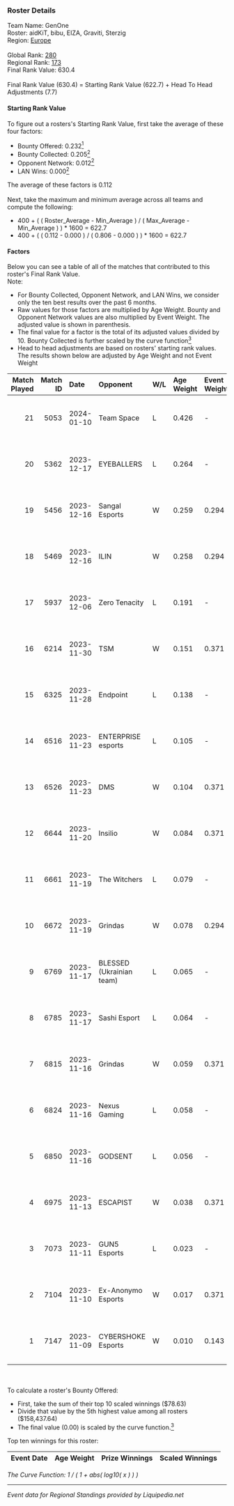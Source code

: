 ### Roster Details<br />
Team Name: GenOne<br />
Roster: aidKiT, bibu, EIZA, Graviti, Sterzig<br />
Region: [Europe]( ../standings_europe.md)<br />
<br />
Global Rank: [280](../standings_global.md)<br />
Regional Rank: [173]( ../standings_europe.md)<br />
Final Rank Value:  630.4<br />
<br />
Final Rank Value (630.4) = Starting Rank Value (622.7) + Head To Head Adjustments (7.7)<br />

#### Starting Rank Value<br />
To figure out a rosters's Starting Rank Value, first take the average of these four factors:<br />
- Bounty Offered: 0.232[<sup>1</sup>](#table2)
- Bounty Collected: 0.205[<sup>2</sup>](#table1)
- Opponent Network: 0.012[<sup>2</sup>](#table1)
- LAN Wins: 0.000[<sup>2</sup>](#table1)

The average of these factors is 0.112<br />
<br />
Next, take the maximum and minimum average across all teams and compute the following:<br />
- 400 + ( ( Roster_Average - Min_Average ) / ( Max_Average - Min_Average ) ) * 1600 = 622.7
- 400 + ( ( 0.112 - 0.000 ) / ( 0.806 - 0.000 ) ) * 1600 = 622.7


#### Factors<br />
Below you can see a table of all of the matches that contributed to this roster's Final Rank Value.<br />
Note:<br />

- For Bounty Collected, Opponent Network, and LAN Wins, we consider only the ten best results over the past 6 months.
- Raw values for those factors are multiplied by Age Weight. Bounty and Opponent Network values are also multiplied by Event Weight. The adjusted value is shown in parenthesis.
- The final value for a factor is the total of its adjusted values divided by 10. Bounty Collected is further scaled by the curve function[<sup>3</sup>](#curveFunction)
- Head to head adjustments are based on rosters' starting rank values. The results shown below are adjusted by Age Weight and not Event Weight
<span id="table1"></span><br />


| Match Played | Match ID | Date       | Opponent                 | W/L | Age Weight | Event Weight | Bounty Collected | Opponent Network | LAN Wins      | H2H Adj. | Roster                                   |
| -: | -: | :- | :- | :- | :- | :- | :- | :- | :- | -: | :- |
|           21 |     5053 | 2024-01-10 | Team Space               | L   | 0.426      | -            | -                | -                | -             |    -4.88 | aidKiT, bibu, EIZA, Graviti, Sterzig     |
|           20 |     5362 | 2023-12-17 | EYEBALLERS               | L   | 0.264      | -            | -                | -                | -             |    -1.20 | aidKiT, bibu, EIZA, Graviti, Sterzig     |
|           19 |     5456 | 2023-12-16 | Sangal Esports           | W   | 0.259      | 0.294        | 0.000 (0.000)    | 0.350 (0.027)    | false (0.000) |     4.60 | aidKiT, bibu, EIZA, Graviti, Sterzig     |
|           18 |     5469 | 2023-12-16 | ILIN                     | W   | 0.258      | 0.294        | 0.000 (0.000)    | 0.348 (0.026)    | false (0.000) |     3.24 | aidKiT, bibu, EIZA, Graviti, Sterzig     |
|           17 |     5937 | 2023-12-06 | Zero Tenacity            | L   | 0.191      | -            | -                | -                | -             |    -0.81 | aidKiT, bibu, Get_Jeka, Graviti, Sterzig |
|           16 |     6214 | 2023-11-30 | TSM                      | W   | 0.151      | 0.371        | 0.008 (0.000)    | 0.043 (0.002)    | false (0.000) |     2.91 | aidKiT, bibu, Get_Jeka, Graviti, Sterzig |
|           15 |     6325 | 2023-11-28 | Endpoint                 | L   | 0.138      | -            | -                | -                | -             |    -0.96 | aidKiT, bibu, Get_Jeka, Graviti, Sterzig |
|           14 |     6516 | 2023-11-23 | ENTERPRISE esports       | L   | 0.105      | -            | -                | -                | -             |    -0.45 | aidKiT, bibu, Get_Jeka, Graviti, Sterzig |
|           13 |     6526 | 2023-11-23 | DMS                      | W   | 0.104      | 0.371        | 0.000 (0.000)    | 0.504 (0.020)    | false (0.000) |     1.76 | aidKiT, bibu, Get_Jeka, Graviti, Sterzig |
|           12 |     6644 | 2023-11-20 | Insilio                  | W   | 0.084      | 0.371        | 0.020 (0.001)    | 0.875 (0.027)    | false (0.000) |     2.24 | aidKiT, bibu, Get_Jeka, Graviti, Sterzig |
|           11 |     6661 | 2023-11-19 | The Witchers             | L   | 0.079      | -            | -                | -                | -             |    -0.72 | aidKiT, bibu, Get_Jeka, Graviti, Sterzig |
|           10 |     6672 | 2023-11-19 | Grindas                  | W   | 0.078      | 0.294        | 0.002 (0.000)    | 0.332 (0.008)    | false (0.000) |     1.49 | aidKiT, bibu, Get_Jeka, Graviti, Sterzig |
|            9 |     6769 | 2023-11-17 | BLESSED (Ukrainian team) | L   | 0.065      | -            | -                | -                | -             |    -0.47 | aidKiT, bibu, Get_Jeka, Graviti, Sterzig |
|            8 |     6785 | 2023-11-17 | Sashi Esport             | L   | 0.064      | -            | -                | -                | -             |    -0.14 | aidKiT, bibu, EIZA, Graviti, Sterzig     |
|            7 |     6815 | 2023-11-16 | Grindas                  | W   | 0.059      | 0.371        | 0.002 (0.000)    | 0.332 (0.007)    | false (0.000) |     1.12 | aidKiT, bibu, Get_Jeka, Graviti, Sterzig |
|            6 |     6824 | 2023-11-16 | Nexus Gaming             | L   | 0.058      | -            | -                | -                | -             |    -0.25 | aidKiT, bibu, Get_Jeka, Graviti, Sterzig |
|            5 |     6850 | 2023-11-16 | GODSENT                  | L   | 0.056      | -            | -                | -                | -             |    -0.48 | aidKiT, bibu, EIZA, Graviti, Sterzig     |
|            4 |     6975 | 2023-11-13 | ESCAPIST                 | W   | 0.038      | 0.371        | 0.000 (0.000)    | 0.013 (0.000)    | false (0.000) |     0.47 | aidKiT, bibu, Get_Jeka, Graviti, Sterzig |
|            3 |     7073 | 2023-11-11 | GUN5 Esports             | L   | 0.023      | -            | -                | -                | -             |    -0.34 | aidKiT, bibu, EIZA, Graviti, Sterzig     |
|            2 |     7104 | 2023-11-10 | Ex-Anonymo Esports       | W   | 0.017      | 0.371        | 0.019 (0.000)    | 0.295 (0.002)    | false (0.000) |     0.37 | aidKiT, bibu, Get_Jeka, Graviti, Sterzig |
|            1 |     7147 | 2023-11-09 | CYBERSHOKE Esports       | W   | 0.010      | 0.143        | 0.004 (0.000)    | 0.220 (0.000)    | false (0.000) |     0.21 | aidKiT, bibu, EIZA, Graviti, Sterzig     |

<br />
<span id="table2"></span><br />
To calculate a roster's Bounty Offered:<br />

- First, take the sum of their top 10 scaled winnings ($78.63)
- Divide that value by the 5th highest value among all rosters ($158,437.64)
- The final value (0.00) is scaled by the curve function.[<sup>3</sup>](#curveFunction)

Top ten winnings for this roster:<br />

| Event Date | Age Weight | Prize Winnings | Scaled Winnings |
| :- | -: | :- | :- |


<span id="curveFunction"></span>_The Curve Function: 1 / ( 1 + abs( log10( x ) ) )_<br />

---
_Event data for Regional Standings provided by Liquipedia.net_<br />

